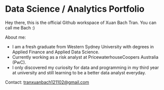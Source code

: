 # Data Science / Analytics Portfolio
Hey there, this is the official Github workspace of Xuan Bach Tran. You can call me Bach :)

About me:
+ I am a fresh graduate from Western Sydney University with degrees in Applied Finance and Applied Data Science.
+ Currently working as a risk analyst at PricewaterhouseCoopers Australia (PwC).
+ I only discovered my curiosity for data and programming in my third year at university and still learning to be a better data analyst everyday.

Contact: tranxuanbach121102@gmail.com

